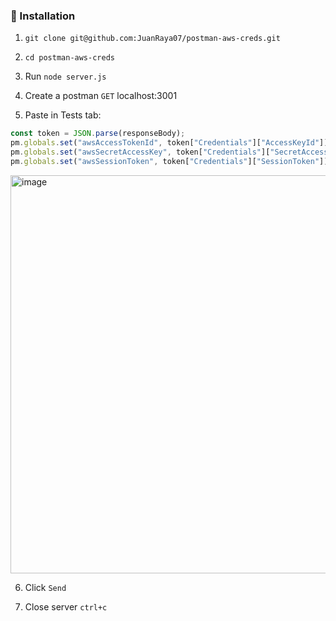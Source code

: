 ### 🚀 Installation

1. `git clone git@github.com:JuanRaya07/postman-aws-creds.git`

2. `cd postman-aws-creds`

3. Run `node server.js`

4. Create a postman `GET` localhost:3001

5. Paste in Tests tab:

```javascript
const token = JSON.parse(responseBody);
pm.globals.set("awsAccessTokenId", token["Credentials"]["AccessKeyId"]);
pm.globals.set("awsSecretAccessKey", token["Credentials"]["SecretAccessKey"]);
pm.globals.set("awsSessionToken", token["Credentials"]["SessionToken"]);
```

<img width="637" alt="image" src="https://github.com/JuanRaya07/postman-aws-creds/assets/130441696/2690f44d-7b20-4e2a-8fb7-ea53c19fb122">

6. Click `Send`

7. Close server `ctrl+c`
